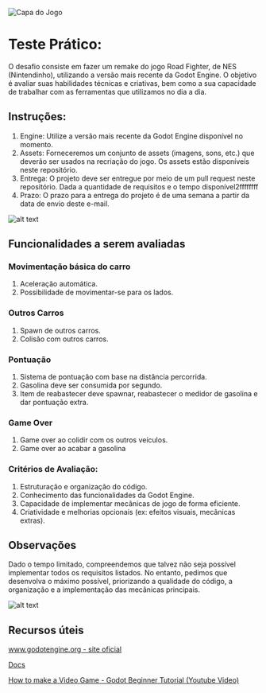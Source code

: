 
![Capa do Jogo](https://images.emulatorgames.net/nintendo/road-fighter.jpg)

# Teste Prático:
O desafio consiste em fazer um remake do jogo Road Fighter, de NES (Nintendinho), utilizando a versão mais recente da Godot Engine. O objetivo é avaliar suas habilidades técnicas e criativas, bem como a sua capacidade de trabalhar com as ferramentas que utilizamos no dia a dia.

## Instruções:
1. Engine: Utilize a versão mais recente da Godot Engine disponível no momento.
1. Assets: Forneceremos um conjunto de assets (imagens, sons, etc.) que deverão ser usados na recriação do jogo. Os assets estão disponíveis neste repositório.
1. Entrega: O projeto deve ser entregue por meio de um pull request neste repositório. Dada a quantidade de requisitos e o tempo disponível2ffffffff
1. Prazo: O prazo para a entrega do projeto é de uma semana a partir da data de envio deste e-mail.

![alt text](https://oldgameshelf.com/roms/nes/road-fighter/images/upload-road-fighter-1573750665751.jpeg)

## Funcionalidades a serem avaliadas

### Movimentação básica do carro
1. Aceleração automática.
1. Possibilidade de movimentar-se para os lados.

### Outros Carros
1. Spawn de outros carros.
1. Colisão com outros carros.

### Pontuação
1. Sistema de pontuação com base na distância percorrida.
1. Gasolina deve ser consumida por segundo.
1. Item de reabastecer deve spawnar, reabastecer o medidor de gasolina e dar pontuação extra.

### Game Over
1. Game over ao colidir com os outros veículos.
1. Game over ao acabar a gasolina

### Critérios de Avaliação:
1. Estruturação e organização do código.
1. Conhecimento das funcionalidades da Godot Engine.
1. Capacidade de implementar mecânicas de jogo de forma eficiente.
1. Criatividade e melhorias opcionais (ex: efeitos visuais, mecânicas extras).

## Observações
Dado o tempo limitado, compreendemos que talvez não seja possível implementar todos os requisitos listados. No entanto, pedimos que desenvolva o máximo possível, priorizando a qualidade do código, a organização e a implementação das mecânicas principais.

![alt text](https://i.ytimg.com/vi/kbbzaIfLWEE/sddefault.jpg)

## Recursos úteis
[www.godotengine.org - site oficial](https://godotengine.org/)

[Docs](https://docs.godotengine.org/en/stable/about/introduction.html)

[How to make a Video Game - Godot Beginner Tutorial (Youtube Video)](https://www.youtube.com/watch?v=LOhfqjmasi0)